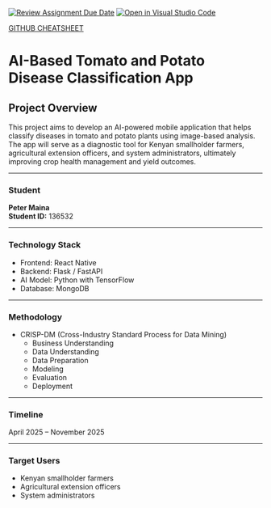 [![Review Assignment Due Date](https://classroom.github.com/assets/deadline-readme-button-22041afd0340ce965d47ae6ef1cefeee28c7c493a6346c4f15d667ab976d596c.svg)](https://classroom.github.com/a/fY9FAi32)
[![Open in Visual Studio Code](https://classroom.github.com/assets/open-in-vscode-2e0aaae1b6195c2367325f4f02e2d04e9abb55f0b24a779b69b11b9e10269abc.svg)](https://classroom.github.com/online_ide?assignment_repo_id=19909071&assignment_repo_type=AssignmentRepo)

[GITHUB CHEATSHEET](https://philomatics.com/git-cheatsheet-release)

# AI-Based Tomato and Potato Disease Classification App

## Project Overview

This project aims to develop an AI-powered mobile application that helps classify diseases in tomato and potato plants using image-based analysis. The app will serve as a diagnostic tool for Kenyan smallholder farmers, agricultural extension officers, and system administrators, ultimately improving crop health management and yield outcomes.

---

### Student
**Peter Maina**  
**Student ID:** 136532

---

### Technology Stack

- Frontend: React Native  
- Backend: Flask / FastAPI  
- AI Model: Python with TensorFlow  
- Database: MongoDB  

---

### Methodology

- CRISP-DM (Cross-Industry Standard Process for Data Mining)
  - Business Understanding  
  - Data Understanding  
  - Data Preparation  
  - Modeling  
  - Evaluation  
  - Deployment

---

### Timeline

April 2025 – November 2025

---

### Target Users

- Kenyan smallholder farmers  
- Agricultural extension officers  
- System administrators  

